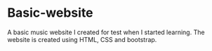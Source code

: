 # Basic-website
A basic music website I created for test when I started learning.
The website is created using HTML, CSS and bootstrap.

